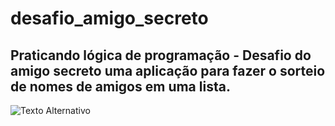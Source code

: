 # desafio_amigo_secreto
## Praticando lógica de programação - Desafio do amigo secreto uma aplicação para fazer o sorteio de nomes de amigos em uma lista.

<img src="" alt="Texto Alternativo">
